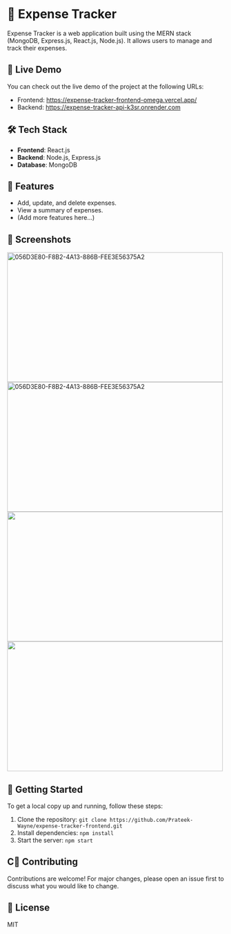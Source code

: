# 💸 Expense Tracker


Expense Tracker is a web application built using the MERN stack (MongoDB, Express.js, React.js, Node.js). It allows users to manage and track their expenses.

## 🚀 Live Demo

You can check out the live demo of the project at the following URLs:
- Frontend: https://expense-tracker-frontend-omega.vercel.app/
- Backend: https://expense-tracker-api-k3sr.onrender.com

## 🛠️ Tech Stack


- **Frontend**: React.js
- **Backend**: Node.js, Express.js
- **Database**: MongoDB

## 🎁 Features

- Add, update, and delete expenses.
- View a summary of expenses.
- (Add more features here...)

## 📸 Screenshots


<div style={{ display:"flex" }} >

<img width="500" height="300"  alt="056D3E80-F8B2-4A13-886B-FEE3E56375A2" src="https://github.com/Prateek-Wayne/expense-tracker-frontend/assets/114328592/31117361-462a-4661-9a5d-96ce2ee3cfa9">
<img width="500" height="300"  alt="056D3E80-F8B2-4A13-886B-FEE3E56375A2" src="https://github.com/Prateek-Wayne/expense-tracker-frontend/assets/114328592/d4aed425-2ebe-4c37-b600-56c23e3d690e">

</div>

<div style={{ display:"flex" }} >

<img width="500" height="300"  src="https://github.com/Prateek-Wayne/expense-tracker-frontend/assets/114328592/b326e100-08e9-4be1-b38a-6d1ba0adacb8">

<img width="500" height="300"  src="https://github.com/Prateek-Wayne/expense-tracker-frontend/assets/114328592/5a6c05bc-c8a7-4869-9286-e24e362590d1">

</div>

## 🏁 Getting Started

To get a local copy up and running, follow these steps:

1. Clone the repository: `git clone https://github.com/Prateek-Wayne/expense-tracker-frontend.git`
2. Install dependencies: `npm install`
3. Start the server: `npm start`

## C🤝 Contributing

Contributions are welcome! For major changes, please open an issue first to discuss what you would like to change.

## 📜 License

MIT
